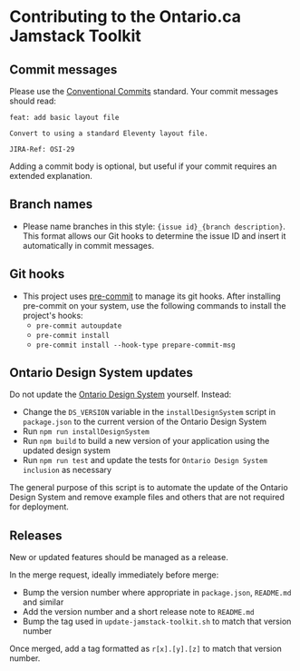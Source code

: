 # Contributing to the Ontario.ca Jamstack Toolkit

## Commit messages

Please use the [Conventional Commits](https://www.conventionalcommits.org) standard. Your commit messages should read:

```
feat: add basic layout file

Convert to using a standard Eleventy layout file.

JIRA-Ref: OSI-29
```

 Adding a commit body is optional, but useful if your commit requires an extended explanation.

## Branch names

- Please name branches in this style: `{issue id}_{branch description}`. This format allows our Git hooks to determine the issue ID and insert it automatically in commit messages.

## Git hooks

- This project uses [pre-commit](https://pre-commit.com/) to manage its git hooks. After installing pre-commit on your system, use the following commands to install the project's hooks:
  - `pre-commit autoupdate`
  - `pre-commit install`
  - `pre-commit install --hook-type prepare-commit-msg`

## Ontario Design System updates

Do not update the [Ontario Design System](https://designsystem.ontario.ca/docs/documentation/for-developers.html) yourself. Instead:

- Change the `DS_VERSION` variable in the `installDesignSystem` script in `package.json` to the current version of the Ontario Design System
- Run `npm run installDesignSystem`
- Run `npm build` to build a new version of your application using the updated design system
- Run `npm run test` and update the tests for `Ontario Design System inclusion` as necessary

The general purpose of this script is to automate the update of the Ontario Design System and remove example files and others that are not required for deployment.

## Releases

New or updated features should be managed as a release.

In the merge request, ideally immediately before merge:
- Bump the version number where appropriate in `package.json`, `README.md` and similar
- Add the version number and a short release note to `README.md`
- Bump the tag used in `update-jamstack-toolkit.sh` to match that version number

Once merged, add a tag formatted as `r[x].[y].[z]` to match that version number.